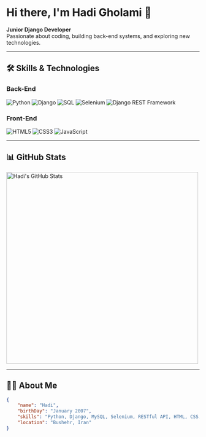 # Hi there, I'm Hadi Gholami 👋  
**Junior Django Developer**  
Passionate about coding, building back-end systems, and exploring new technologies.

---


## 🛠️ Skills & Technologies

### **Back-End**
<p>
  <img src="https://img.shields.io/badge/Python-3776AB?style=for-the-badge&logo=python&logoColor=white" alt="Python"/>
  <img src="https://img.shields.io/badge/Django-092E20?style=for-the-badge&logo=django&logoColor=white" alt="Django"/>
  <img src="https://img.shields.io/badge/SQL-336791?style=for-the-badge&logo=postgresql&logoColor=white" alt="SQL"/>
  <img src="https://img.shields.io/badge/Selenium-43B02A?style=for-the-badge&logo=selenium&logoColor=white" alt="Selenium"/>
  <img src="https://img.shields.io/badge/DRF-092E20?style=for-the-badge&logo=django&logoColor=white" alt="Django REST Framework"/>
</p>

### **Front-End**
<p>
  <img src="https://img.shields.io/badge/HTML5-E34F26?style=for-the-badge&logo=html5&logoColor=white" alt="HTML5"/>
  <img src="https://img.shields.io/badge/CSS3-1572B6?style=for-the-badge&logo=css3&logoColor=white" alt="CSS3"/>
  <img src="https://img.shields.io/badge/JavaScript-F7DF1E?style=for-the-badge&logo=javascript&logoColor=black" alt="JavaScript"/>
</p>

---

## 📊 GitHub Stats
<img src="https://github-readme-stats.vercel.app/api?username=hadiagha07&show_icons=true&theme=radical" alt="Hadi's GitHub Stats" width="500"/>

---

## 👨‍💻 About Me
```json
{
    "name": "Hadi",
    "birthDay": "January 2007",
    "skills": "Python, Django, MySQL, Selenium, RESTful API, HTML, CSS, JavaScript",
    "location": "Bushehr, Iran"
}


